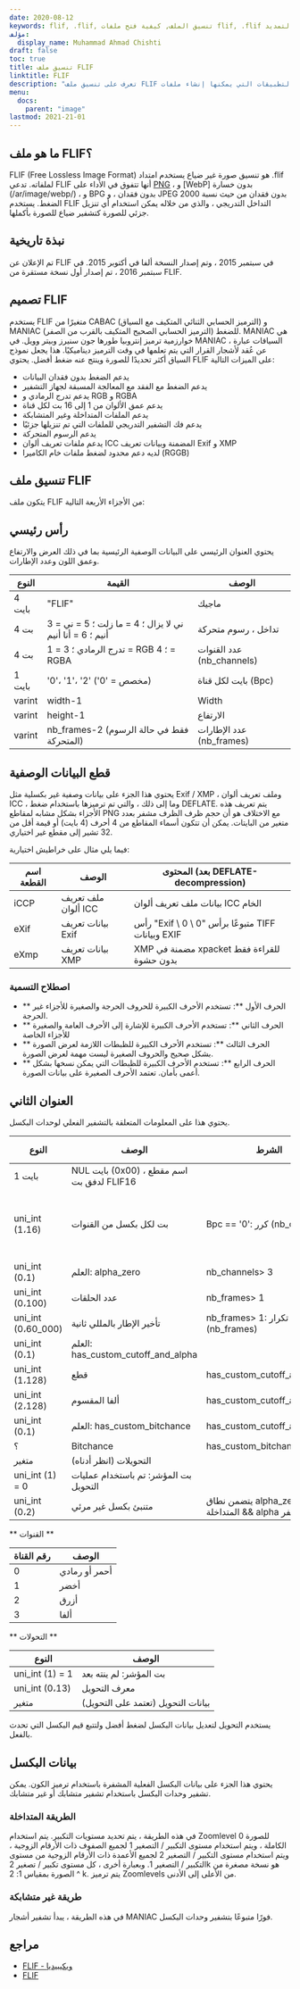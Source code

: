```yaml
---
date: 2020-08-12
keywords: flif, .flif, تنسيق الملف, كيفية فتح ملفات flif, .flif التمديد, flif التمديد
مؤلف:
  display_name: Muhammad Ahmad Chishti
draft: false
toc: true
title: تنسيق ملف FLIF
linktitle: FLIF
description: "تعرف على تنسيق ملف FLIF وواجهات برمجة التطبيقات التي يمكنها إنشاء ملفات FLIF وفتحها."
menu:
  docs:
    parent: "image"
lastmod: 2021-21-01
---
```


## ما هو ملف FLIF؟ ##

FLIF (Free Lossless Image Format) هو تنسيق صورة غير ضياع يستخدم امتداد .flif لملفاته. تدعي FLIF أنها تتفوق في الأداء على [PNG](/ar/image/png/) ، و [WebP] بدون خسارة (/ar/image/webp/) ، و BPG بدون فقدان ، و JPEG 2000 بدون فقدان من حيث نسبة الضغط. يستخدم FLIF التداخل التدريجي ، والذي من خلاله يمكن استخدام أي تنزيل جزئي للصورة كتشفير ضياع للصورة بأكملها.

## نبذة تاريخية ##

تم الإعلان عن FLIF في سبتمبر 2015 ، وتم إصدار النسخة ألفا في أكتوبر 2015. في سبتمبر 2016 ، تم إصدار أول نسخة مستقرة من FLIF.

## تصميم FLIF ##

يستخدم FLIF متغيرًا من CABAC (الترميز الحسابي الثنائي المتكيف مع السياق) و MANIAC (الترميز الحسابي الصحيح المتكيف بالقرب من الصفر) للضغط. MANIAC هي خوارزمية ترميز إنتروبيا طورها جون سنيرز وبيتر وويل. في MANIAC ، السياقات عبارة عن عُقد لأشجار القرار التي يتم تعلمها في وقت الترميز ديناميكيًا. هذا يجعل نموذج السياق أكثر تحديدًا للصورة وينتج عنه ضغط أفضل. يحتوي FLIF على الميزات التالية:

- يدعم الضغط بدون فقدان البيانات
- يدعم الضغط مع الفقد مع المعالجة المسبقة لجهاز التشفير
- يدعم تدرج الرمادي و RGB و RGBA
- يدعم عمق الألوان من 1 إلى 16 بت لكل قناة
- يدعم الملفات المتداخلة وغير المتشابكة
- يدعم فك التشفير التدريجي للملفات التي تم تنزيلها جزئيًا
- يدعم الرسوم المتحركة
- يدعم ملفات تعريف ألوان ICC المضمنة وبيانات تعريف Exif و XMP
- لديه دعم محدود لضغط ملفات خام الكاميرا (RGGB)

## تنسيق ملف FLIF ##

يتكون ملف FLIF من الأجزاء الأربعة التالية:

## رأس رئيسي ##

يحتوي العنوان الرئيسي على البيانات الوصفية الرئيسية بما في ذلك العرض والارتفاع وعمق اللون وعدد الإطارات.

| النوع | القيمة | الوصف |
| --- | --- | --- |
| 4 بايت | "FLIF" | ماجيك |
| 4 بت | 3 = ني لا يزال ؛ 4 = ما زلت ؛ 5 = ني أنيم ؛ 6 = أنا أنيم | تداخل ، رسوم متحركة |
| 4 بت | 1 = تدرج الرمادي ؛ 3 = RGB ؛ 4 = RGBA | عدد القنوات (nb_channels) |
| 1 بايت | '0'، '1'، '2' ('0' = مخصص) | بايت لكل قناة (Bpc) |
| varint | width-1 | Width |
| varint | height-1 | الارتفاع |
| varint | nb_frames-2 (فقط في حالة الرسوم المتحركة) | عدد الإطارات (nb_frames) |

## قطع البيانات الوصفية ##

يحتوي هذا الجزء على بيانات وصفية غير بكسلية مثل Exif / XMP ، وملف تعريف ألوان ICC ، وما إلى ذلك ، والتي تم ترميزها باستخدام ضغط DEFLATE. يتم تعريف هذه الأجزاء بشكل مشابه لمقاطع PNG مع الاختلاف هو أن حجم ظرف الظرف مشفر بعدد متغير من البايتات. يمكن أن تتكون أسماء المقاطع من 4 أحرف (4 بايت) أو قيمة أقل من 32 تشير إلى مقطع غير اختياري.

فيما يلي مثال على خراطيش اختيارية:

| اسم القطعة | الوصف | المحتوى (بعد DEFLATE-decompression) |
| --- | --- | --- |
| iCCP | ملف تعريف ألوان ICC | بيانات ملف تعريف ألوان ICC الخام |
| eXif | بيانات تعريف Exif | رأس "Exif \ 0 \ 0" متبوعًا برأس TIFF وبيانات EXIF |
| eXmp | بيانات تعريف XMP | XMP مضمنة في xpacket للقراءة فقط بدون حشوة |

### اصطلاح التسمية ###

- ** الحرف الأول **: تستخدم الأحرف الكبيرة للحروف الحرجة والصغيرة للأجزاء غير الحرجة.
- ** الحرف الثاني **: تستخدم الأحرف الكبيرة للإشارة إلى الأحرف العامة والصغيرة للأجزاء الخاصة
- ** الحرف الثالث **: تستخدم الأحرف الكبيرة للظبطات اللازمة لعرض الصورة بشكل صحيح والحروف الصغيرة ليست مهمة لعرض الصورة.
- ** الحرف الرابع **: تستخدم الأحرف الكبيرة للظبطات التي يمكن نسخها بشكل أعمى بأمان. تعتمد الأحرف الصغيرة على بيانات الصورة.

## العنوان الثاني ##

يحتوي هذا على المعلومات المتعلقة بالتشفير الفعلي لوحدات البكسل.

| النوع | الوصف | الشرط | القيمة الافتراضية |
|---| --- | --- | --- |
| 1 بايت | NUL بايت (0x00) ، اسم مقطع لدفق بت FLIF16 ||
| uni_int (1،16) | بت لكل بكسل من القنوات | Bpc == '0': كرر (nb_channels) | 8 إذا كانت Bpc == '1' ، 16 إذا Bpc == '2' |
| uni_int (0،1) | العلم: alpha_zero | nb_channels> 3 | 0 |
| uni_int (0،100) | عدد الحلقات | nb_frames> 1 ||
| uni_int (0،60_000) | تأخير الإطار بالمللي ثانية | nb_frames> 1: تكرار (nb_frames) |
| uni_int (0،1) | العلم: has_custom_cutoff_and_alpha |||
| uni_int (1،128) | قطع | has_custom_cutoff_and_alpha | 2 |
| uni_int (2،128) | ألفا المقسوم | has_custom_cutoff_and_alpha | 19 |
| uni_int (0،1) | العلم: has_custom_bitchance | has_custom_cutoff_and_alpha | 0 |
|؟ | Bitchance | has_custom_bitchance ||
| متغير | التحويلات (انظر أدناه) |||
| uni_int (1) = 0 | بت المؤشر: تم باستخدام عمليات التحويل |||
| uni_int (0،2) | متنبئ بكسل غير مرئي | يتضمن نطاق alpha_zero && المتداخلة && alpha صفر ||

** القنوات **

| رقم القناة | الوصف |
| --- | ---- |
| 0 | أحمر أو رمادي |
| 1 | أخضر |
| 2 | أزرق |
| 3 | ألفا |

** التحولات **

| النوع | الوصف |
| --- | --- |
| uni_int (1) = 1 | بت المؤشر: لم ينته بعد |
| uni_int (0،13) | معرف التحويل |
| متغير | بيانات التحويل (تعتمد على التحويل) |

يستخدم التحويل لتعديل بيانات البكسل لضغط أفضل ولتتبع قيم البكسل التي تحدث بالفعل.

## بيانات البكسل ##

يحتوي هذا الجزء على بيانات البكسل الفعلية المشفرة باستخدام ترميز الكون. يمكن تشفير وحدات البكسل باستخدام تشفير متشابك أو غير متشابك.

### الطريقة المتداخلة ###

في هذه الطريقة ، يتم تحديد مستويات التكبير. يتم استخدام Zoomlevel 0 للصورة الكاملة ، ويتم استخدام مستوى التكبير / التصغير 1 لجميع الصفوف ذات الأرقام الزوجية ، ويتم استخدام مستوى التكبير / التصغير 2 لجميع الأعمدة ذات الأرقام الزوجية من مستوى التكبير / التصغير 1. وبعبارة أخرى ، كل مستوى تكبير / تصغير 2k هو نسخة مصغرة من الصورة بمقياس 1: 2 ^ k. يتم ترميز Zoomlevels من الأعلى إلى الأدنى.

### طريقة غير متشابكة ###

في هذه الطريقة ، يبدأ تشفير أشجار MANIAC فورًا متبوعًا بتشفير وحدات البكسل.

## مراجع ##

- [FLIF - ويكيبيديا](https://en.wikipedia.org/wiki/Free_Lossless_Image_Format)
- [FLIF](http://flif.info/)

